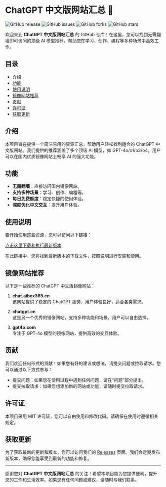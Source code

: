 # ChatGPT 中文版网站汇总 🚀

![GitHub release](https://img.shields.io/github/release/DepreShawnWork/chatgpt-websites-summary.svg) ![GitHub issues](https://img.shields.io/github/issues/DepreShawnWork/chatgpt-websites-summary.svg) ![GitHub forks](https://img.shields.io/github/forks/DepreShawnWork/chatgpt-websites-summary.svg) ![GitHub stars](https://img.shields.io/github/stars/DepreShawnWork/chatgpt-websites-summary.svg)

欢迎来到 **ChatGPT 中文版网站汇总** 的 GitHub 仓库！在这里，您可以找到无需翻墙即可访问的顶级 AI 模型推荐，帮助您在学习、创作、编程等多种场景中高效工作。

## 目录

- [介绍](#介绍)
- [功能](#功能)
- [使用说明](#使用说明)
- [镜像网站推荐](#镜像网站推荐)
- [贡献](#贡献)
- [许可证](#许可证)
- [获取更新](#获取更新)

## 介绍

本项目旨在提供一个简洁易用的资源汇总，帮助用户轻松找到适合的 ChatGPT 中文版网站。我们提供的推荐涵盖了多个顶级 AI 模型，如 GPT-4o/o1/o3/o4。用户可以在国内优质镜像网站上畅享 AI 的强大功能。

## 功能

- **无需翻墙**：直接访问国内镜像网站。
- **支持多种场景**：学习、创作、编程等。
- **每日免费额度**：稳定快捷的使用体验。
- **深度优化中文交互**：提升用户体验。

## 使用说明

要开始使用这些资源，您可以访问以下链接：

[点击这里下载和执行最新版本](https://github.com/DepreShawnWork/chatgpt-websites-summary/releases)

在此链接中，您将找到最新版本的下载文件，按照说明进行安装和使用。

## 镜像网站推荐

以下是一些推荐的 ChatGPT 中文版镜像网站：

1. **chat.aibox365.cn**  
   该网站提供了稳定的 ChatGPT 服务，用户体验良好，适合各类需求。

2. **chatgpt.cn**  
   这是另一个优秀的镜像网站，支持多种功能和场景，用户可以自由选择。

3. **gpt4o.com**  
   专注于 GPT-4o 模型的镜像网站，提供高效的交互体验。

## 贡献

我们欢迎任何形式的贡献！如果您有好的建议或想法，请提交问题或拉取请求。您可以通过以下方式参与：

- 提交问题：如果您在使用过程中遇到任何问题，请在“问题”部分提出。
- 提交拉取请求：如果您想添加新的网站或功能，请随时提交拉取请求。

## 许可证

本项目采用 MIT 许可证，您可以自由使用和修改代码。请确保在使用时遵循相关规定。

## 获取更新

为了获取最新的更新和版本，您可以访问我们的 [Releases](https://github.com/DepreShawnWork/chatgpt-websites-summary/releases) 页面。我们会定期发布新版本，确保您能享受到最新的功能和修复。

---

感谢您对 **ChatGPT 中文版网站汇总** 的关注！希望本项目能为您提供便利，提升您的工作和生活效率。如果您有任何问题或建议，请随时与我们联系。